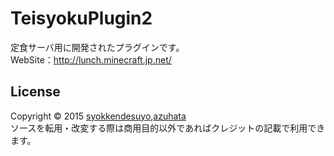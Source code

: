 TeisyokuPlugin2
======================
定食サーバ用に開発されたプラグインです。  
WebSite：http://lunch.minecraft.jp.net/   
  
  
License
----------
Copyright &copy; 2015 [syokkendesuyo](https://twitter.com/syokkendesuyo),[azuhata](https://twitter.com/azuhibiki)  
ソースを転用・改変する際は商用目的以外であればクレジットの記載で利用できます。  
